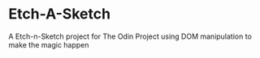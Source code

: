 # Etch-A-Sketch
A Etch-n-Sketch project for The Odin Project using DOM manipulation to make the magic happen
